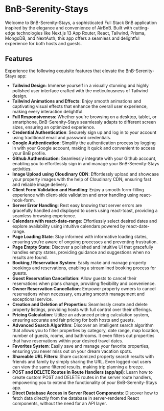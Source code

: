 # BnB-Serenity-Stays

Welcome to BnB-Serenity-Stays, a sophisticated Full Stack BnB application inspired by the elegance and convenience of AirBnB. Built with cutting-edge technologies like Next.js 13 App Router, React, Tailwind, Prisma, MongoDB, and NextAuth, this app offers a seamless and delightful experience for both hosts and guests.

## Features

Experience the following exquisite features that elevate the BnB-Serenity-Stays app:

- **Tailwind Design**: Immerse yourself in a visually stunning and highly polished user interface crafted with the meticulousness of Tailwind design.
- **Tailwind Animations and Effects**: Enjoy smooth animations and captivating visual effects that enhance the overall user experience, making every interaction delightful.
- **Full Responsiveness**: Whether you're browsing on a desktop, tablet, or smartphone, BnB-Serenity-Stays seamlessly adapts to different screen sizes, ensuring an optimized experience.
- **Credential Authentication**: Securely sign up and log in to your account using traditional email and password credentials.
- **Google Authentication**: Simplify the authentication process by logging in with your Google account, making it quick and convenient to access your BnB profile.
- **Github Authentication**: Seamlessly integrate with your Github account, enabling you to effortlessly sign in and manage your BnB-Serenity-Stays activities.
- **Image Upload using Cloudinary CDN**: Effortlessly upload and showcase your property images with the help of Cloudinary CDN, ensuring fast and reliable image delivery.
- **Client Form Validation and Handling**: Enjoy a smooth form-filling experience with client-side validation and error handling using react-hook-form.
- **Server Error Handling**: Rest easy knowing that server errors are gracefully handled and displayed to users using react-toast, providing a seamless browsing experience.
- **Calendars with react-date-range**: Effortlessly select desired dates and explore availability using intuitive calendars powered by react-date-range.
- **Page Loading State**: Stay informed with informative loading states, ensuring you're aware of ongoing processes and preventing frustration.
- **Page Empty State**: Discover a polished and intuitive UI that gracefully handles empty states, providing guidance and suggestions when no results are found.
- **Booking / Reservation System**: Easily make and manage property bookings and reservations, enabling a streamlined booking process for guests.
- **Guest Reservation Cancellation**: Allow guests to cancel their reservations when plans change, providing flexibility and convenience.
- **Owner Reservation Cancellation**: Empower property owners to cancel reservations when necessary, ensuring smooth management and exceptional service.
- **Creation and Deletion of Properties**: Seamlessly create and delete property listings, providing hosts with full control over their offerings.
- **Pricing Calculation**: Utilize an advanced pricing calculation system, ensuring accurate and fair pricing for both hosts and guests.
- **Advanced Search Algorithm**: Discover an intelligent search algorithm that allows you to filter properties by category, date range, map location, number of guests, rooms, and bathrooms. It even filters out properties that have reservations within your desired travel dates.
- **Favorites System**: Easily save and manage your favorite properties, ensuring you never miss out on your dream vacation spots.
- **Shareable URL Filters**: Share customized property search results with friends and family by simply sharing the URL. Even logged-out users can view the same filtered results, making trip planning a breeze.
- **POST and DELETE Routes in Route Handlers (app/api)**: Learn how to create custom POST and DELETE routes in the server route handlers, empowering you to extend the functionality of your BnB-Serenity-Stays app.
- **Direct Database Access in Server React Components**: Discover how to fetch data directly from the database in server-rendered React components, without the need for an API layer.
